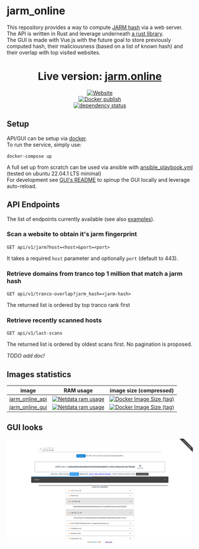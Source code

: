 # jarm_online

This repository provides a way to compute [JARM hash](https://github.com/salesforce/jarm) via a web server.  
The API is written in Rust and leverage underneath [a rust library](https://github.com/Hugo-C/rustJarm).  
The GUI is made with Vue.js with the future goal to store previously computed hash, their maliciousness (based on a list
of known hash) and their overlap with top visited websites.

<div align="center">

# Live version: [jarm.online](https://jarm.online/)

[![Website](https://img.shields.io/website?down_color=lightgrey&style=for-the-badge&up_color=brightgreen&up_message=online&url=https%3A%2F%2Fjarm.online%2F)](https://jarm.online/)  
[![Docker publish](https://github.com/Hugo-C/jarm-online/actions/workflows/docker-publish.yml/badge.svg)](https://github.com/Hugo-C/jarm-online/actions/workflows/docker-publish.yml)  
[![dependency status](https://deps.rs/repo/github/Hugo-C/jarm-online/status.svg)](https://deps.rs/repo/github/Hugo-C/jarm-online)

</div>

## Setup

API/GUI can be setup via [docker](docker-compose.yml).  
To run the service, simply use:

```shell
docker-compose up
```

A full set up from scratch can be used via ansible with [ansible_playbook.yml](ansible_playbook.yml) (tested on ubuntu
22.04.1 LTS minimal)  
For development see [GUI's README](jarm_online_gui/README.md) to spinup the GUI locally and leverage auto-reload.

## API Endpoints

The list of endpoints currently available (see also [examples](examples)).

### Scan a website to obtain it's jarm fingerprint

````http request
GET api/v1/jarm?host=<host>&port=<port>
````

It takes a required `host` parameter and optionally `port` (default to 443).

### Retrieve domains from tranco top 1 million that match a jarm hash

````http request
GET api/v1/tranco-overlap?jarm_hash=<jarm-hash>
````

The returned list is ordered by top tranco rank first

### Retrieve recently scanned hosts

````http request
GET api/v1/last-scans
````

The returned list is ordered by oldest scans first. No pagination is proposed.

*TODO add doc!*

## Images statistics

|                                image                                 |                                                                                                                                                        RAM usage                                                                                                                                                        |                                                                             image size (compressed)                                                                              |
|:--------------------------------------------------------------------:|:-----------------------------------------------------------------------------------------------------------------------------------------------------------------------------------------------------------------------------------------------------------------------------------------------------------------------:|:--------------------------------------------------------------------------------------------------------------------------------------------------------------------------------:|
| [jarm_online_api](https://hub.docker.com/r/hugocker/jarm_online_api) | [![Netdata ram usage](https://netdata.jarm.online/api/v1/badge.svg?chart=cgroup_jarm_online_api_container.mem&after=-60&precision=1)](https://netdata.jarm.online/spaces/gcp-free/rooms/local/overview#selectedIntegrationCategory=deploy.operating-systems&chartName-val=menu_cgroup&local--chartName-val=menu_cgroup) | [![Docker Image Size (tag)](https://img.shields.io/docker/image-size/hugocker/jarm_online_api/latest?style=flat-square)](https://hub.docker.com/r/hugocker/jarm_online_api/tags) |
| [jarm_online_gui](https://hub.docker.com/r/hugocker/jarm_online_gui) | [![Netdata ram usage](https://netdata.jarm.online/api/v1/badge.svg?chart=cgroup_jarm_online_gui_container.mem&after=-60&precision=1)](https://netdata.jarm.online/spaces/gcp-free/rooms/local/overview#selectedIntegrationCategory=deploy.operating-systems&chartName-val=menu_cgroup&local--chartName-val=menu_cgroup) | [![Docker Image Size (tag)](https://img.shields.io/docker/image-size/hugocker/jarm_online_gui/latest?style=flat-square)](https://hub.docker.com/r/hugocker/jarm_online_gui/tags) |

## GUI looks

![](Doc/website_current_look.png)